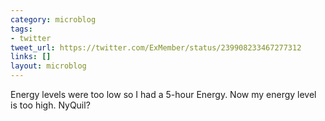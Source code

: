 ```yaml
---
category: microblog
tags:
- twitter
tweet_url: https://twitter.com/ExMember/status/239908233467277312
links: []
layout: microblog
---
```

Energy levels were too low so I had a 5-hour Energy. Now my energy level is too high. NyQuil?
